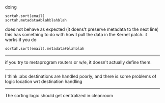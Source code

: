 doing 

    sortah.sort(email)
    sortah.metadata#blahblahblah

does not behave as expected (it doens't preserve metadata to the next line)
this has something to do with how I pull the data in the Kernel patch. it works
if you do

    sortah.sort(email).metadata#blahblah

--------

if you try to metaprogram routers or w/e, it doesn't actually define them.

--------

I think :abs destinations are handled poorly, and there is some problems of
logic location wrt destination handling

--------

The sorting logic should get centralized in cleanroom

